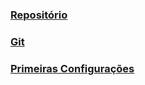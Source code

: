 ### [Repositório](/sys-config/estagiarios/web/repositorios)

### [Git](/sys-config/estagiarios/web/git)

### [Primeiras Configurações](/sys-config/estagiarios/web/primeirasconfigs)
